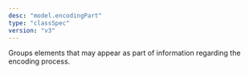 ```yaml
---
desc: "model.encodingPart"
type: "classSpec"
version: "v3"
---
```


Groups elements that may appear as part of information regarding the encoding
process.